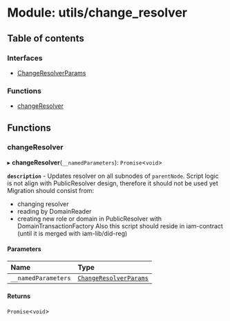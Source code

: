 # Module: utils/change\_resolver

## Table of contents

### Interfaces

- [ChangeResolverParams](../interfaces/utils_change_resolver.ChangeResolverParams.md)

### Functions

- [changeResolver](utils_change_resolver.md#changeresolver)

## Functions

### changeResolver

▸ **changeResolver**(`__namedParameters`): `Promise`<`void`\>

**`description`** - Updates resolver on all subnodes of `parentNode`.
Script logic is not align with PublicResolver design, therefore it should not be used yet
Migration should consist from:
 - changing resolver
 - reading by DomainReader
 - creating new role or domain in PublicResolver with DomainTransactionFactory
Also this script should reside in iam-contract (until it is merged with iam-lib/did-reg)

#### Parameters

| Name | Type |
| :------ | :------ |
| `__namedParameters` | [`ChangeResolverParams`](../interfaces/utils_change_resolver.ChangeResolverParams.md) |

#### Returns

`Promise`<`void`\>
